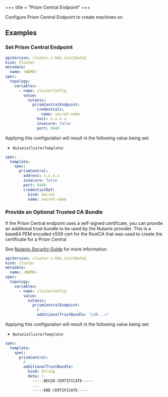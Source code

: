 +++
title = "Prism Central Endpoint"
+++

Configure Prism Central Endpoint to create machines on.

## Examples

### Set Prism Central Endpoint

```yaml
apiVersion: cluster.x-k8s.io/v1beta1
kind: Cluster
metadata:
  name: <NAME>
spec:
  topology:
    variables:
      - name: clusterConfig
        value:
          nutanix:
            prismCentralEndpoint:
              credentials:
                name: secret-name
              host: x.x.x.x
              insecure: false
              port: 9440
```

Applying this configuration will result in the following value being set:

- `NutanixClusterTemplate`:

```yaml
spec:
  template:
    spec:
      prismCentral:
        address: x.x.x.x
        insecure: false
        port: 9440
        credentialRef:
          kind: Secret
          name: secret-name
```

### Provide an Optional Trusted CA Bundle

If the Prism Central endpoint uses a self-signed certificate, you can provide an additional trust bundle
to be used by the Nutanix provider.
This is a base64 PEM encoded x509 cert for the RootCA that was used to create the certificate for a Prism Central

See [Nutanix Security Guide] for more information.

```yaml
apiVersion: cluster.x-k8s.io/v1beta1
kind: Cluster
metadata:
  name: <NAME>
spec:
  topology:
    variables:
      - name: clusterConfig
        value:
          nutanix:
            prismCentralEndpoint:
              # ...
              additionalTrustBundle: "LS0...="
```

Applying this configuration will result in the following value being set:

- `NutanixClusterTemplate`:

```yaml
spec:
  template:
    spec:
      prismCentral:
        # ...
        additionalTrustBundle:
          kind: String
          data: |-
            -----BEGIN CERTIFICATE-----
            ...
            -----END CERTIFICATE-----
```

[Nutanix Security Guide]: https://portal.nutanix.com/page/documents/details?targetId=Nutanix-Security-Guide-v6_5:mul-security-ssl-certificate-pc-t.html
